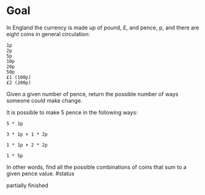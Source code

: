 # Goal

In England the currency is made up of pound, £, and pence, p, and there are eight coins in general circulation:
```
1p
2p
5p
10p
20p
50p
£1 (100p)
£2 (200p)
```
Given a given number of pence, return the possible number of ways someone could make change.

It is possible to make 5 pence in the following ways:
```
5 * 1p

3 * 1p + 1 * 2p

1 * 1p + 2 * 2p

1 * 5p
```
In other words, find all the possible combinations of coins that sum to a given pence value.
#status

partially finished